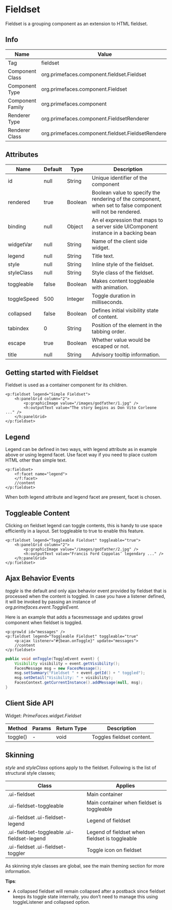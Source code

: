 # Fieldset

Fieldset is a grouping component as an extension to HTML fieldset.

## Info

| Name | Value |
| --- | --- |
| Tag | fieldset
| Component Class | org.primefaces.component.fieldset.Fieldset
| Component Type | org.primefaces.component.Fieldset
| Component Family | org.primefaces.component |
| Renderer Type | org.primefaces.component.FieldsetRenderer
| Renderer Class | org.primefaces.component.fieldset.FieldsetRenderer

## Attributes

| Name | Default | Type | Description |
| --- | --- | --- | --- |
| id | null | String | Unique identifier of the component
| rendered | true | Boolean | Boolean value to specify the rendering of the component, when set to false component will not be rendered.
| binding | null | Object | An el expression that maps to a server side UIComponent instance in a backing bean
| widgetVar | null | String | Name of the client side widget.
| legend | null | String | Title text.
| style | null | String | Inline style of the fieldset.
| styleClass | null | String | Style class of the fieldset.
| toggleable | false | Boolean | Makes content toggleable with animation.
| toggleSpeed | 500 | Integer | Toggle duration in milliseconds.
| collapsed | false | Boolean | Defines initial visibility state of content.
| tabindex | 0 | String | Position of the element in the tabbing order.
| escape | true | Boolean | Whether value would be escaped or not.
| title | null | String | Advisory tooltip information.

## Getting started with Fieldset
Fieldset is used as a container component for its children.

```xhtml
<p:fieldset legend="Simple Fieldset">
    <h:panelGrid column="2">
        <p:graphicImage value="/images/godfather/1.jpg" />
        <h:outputText value="The story begins as Don Vito Corleone ..." />
    </h:panelGrid>
</p:fieldset>
```
## Legend
Legend can be defined in two ways, with legend attribute as in example above or using legend
facet. Use facet way if you need to place custom HTML other than simple text.

```xhtml
<p:fieldset>
    <f:facet name="legend">
    </f:facet>
    //content
</p:fieldset>
```
When both legend attribute and legend facet are present, facet is chosen.

## Toggleable Content
Clicking on fieldset legend can toggle contents, this is handy to use space efficiently in a layout. Set
toggleable to true to enable this feature.

```xhtml
<p:fieldset legend="Toggleable Fieldset" toggleable="true">
    <h:panelGrid column="2">
        <p:graphicImage value="/images/godfather/2.jpg" />
        <h:outputText value="Francis Ford Coppolas’ legendary ..." />
    </h:panelGrid>
</p:fieldset>
```

## Ajax Behavior Events
_toggle_ is the default and only ajax behavior event provided by fieldset that is processed when the
content is toggled. In case you have a listener defined, it will be invoked by passing an instance of
_org.primefaces.event.ToggleEvent._

Here is an example that adds a facesmessage and updates growl component when fieldset is
toggled.

```xhtml
<p:growld id="messages" />
<p:fieldset legend="Toggleable Fieldset" toggleable="true"
    <p:ajax listener="#{bean.onToggle}" update="messages">
    //content
</p:fieldset>
```
```java
public void onToggle(ToggleEvent event) {
    Visibility visibility = event.getVisibility();
    FacesMessage msg = new FacesMessage();
    msg.setSummary("Fieldset " + event.getId() + " toggled");
    msg.setDetail("Visibility: " + visibility);
    FacesContext.getCurrentInstance().addMessage(null, msg);
}
```
## Client Side API
Widget: _PrimeFaces.widget.Fieldset_

| Method | Params | Return Type | Description |
| --- | --- | --- | --- |
| toggle() | - | void | Toggles fieldset content.

## Skinning
_style_ and _styleClass_ options apply to the fieldset. Following is the list of structural style classes;


| Class | Applies |
| --- | --- |
| .ui-fieldset | Main container
| .ui-fieldset-toggleable | Main container when fieldset is toggleable
| .ui-fieldset .ui-fieldset-legend | Legend of fieldset
| .ui-fieldset-toggleable .ui-fieldset-legend | Legend of fieldset when fieldset is toggleable
| .ui-fieldset .ui-fieldset-toggler | Toggle icon on fieldset

As skinning style classes are global, see the main theming section for more information.

**Tips**:

- A collapsed fieldset will remain collapsed after a postback since fieldset keeps its toggle state
    internally, you don’t need to manage this using toggleListener and collapsed option.
